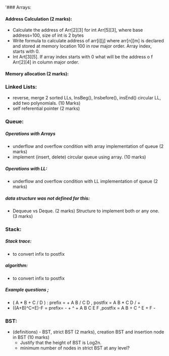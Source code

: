 
'### Arrays:

#### Address Calculation (2 marks):
- Calculate the address of Arr\[2]\[3] for int Arr\[5]\[3], where base address=100, size of
int is 2 bytes
- Write formula to calculate address of arr\[i]\[j] where arr\[n]\[m] is declared and stored at memory location 100 in row major order. Array index, starts with 0.
- Int Art\[3]\[5]. If array index starts with 0 what will be the address o f Arr\[2]\[4] in column
major order.
#### Memory allocation (2 marks):

### Linked Lists: 
- reverse, merge 2 sorted LLs, InsBeg(), Insbefore(), insEnd() circular LL, add two polynomials. (10 Marks)
- self referential pointer (2 marks) 
### Queue:
##### Operations with Arrays
- underflow and overflow condition with array implementation of queue (2 marks) 
- implement (insert, delete) circular queue using array. (10 marks) 
##### Operations with LL:
-  underflow and overflow condition with LL implementation of queue (2 marks) 
##### data structure was not defined for this:
- Dequeue vs Deque. (2 marks) Structure to implement both or any one. (3 marks)
### Stack:
##### Stack trace:
- to convert infix to postfix 
##### algorithm:
- to convert infix to postfix
##### Example questions ;
- ( A * B + C / D ) : prefix = + A B / C D , postfix = A B \* C D / +
- ((A+B)^C+E)-F =  prefix=  - + ^ + A B C E F ,postfix = A B + C ^ E + F -
### BST: 
-  (definitions) - BST, strict BST (2 marks), creation BST and insertion node in BST (10 marks)
	- Justify that the height of BST is Log2n.
	- minimum number of nodes in strict BST at any level?




